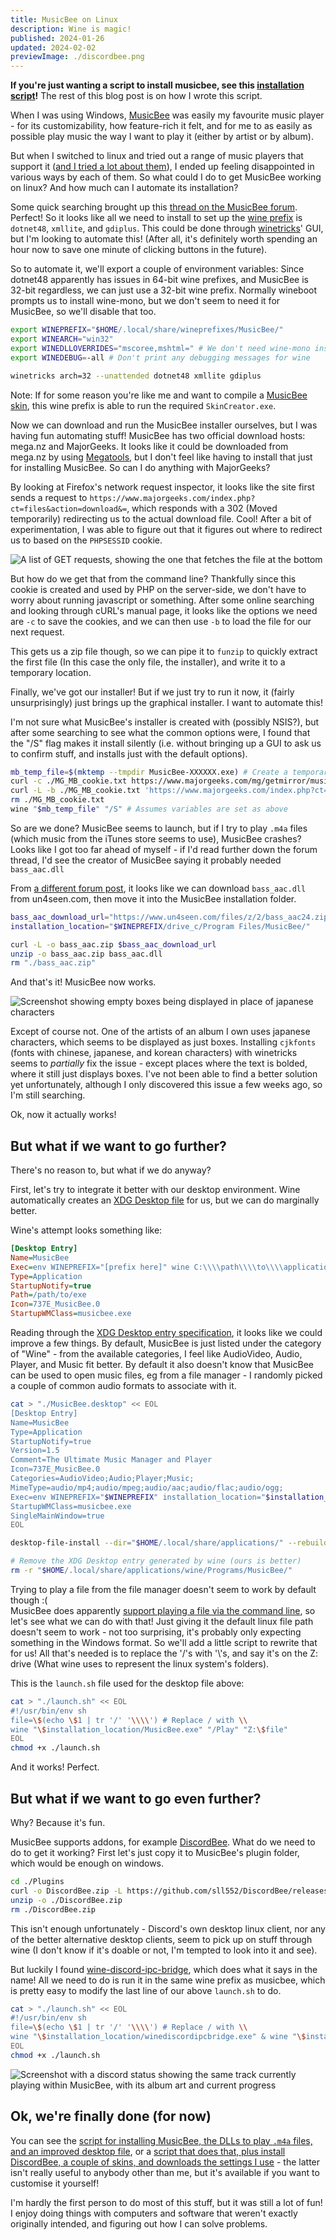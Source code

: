 ```yaml
---
title: MusicBee on Linux
description: Wine is magic!
published: 2024-01-26
updated: 2024-02-02
previewImage: ./discordbee.png
---
```


**If you're just wanting a script to install musicbee, see this [installation script](https://gist.github.com/James-McK/6d7fcbbc08f5d18be09f2cc219084675)!** The rest of this blog post is on how I wrote this script.

When I was using Windows, [MusicBee](https://getmusicbee.com/) was easily my favourite music player - for its customizability, how feature-rich it felt, and for me to as easily as possible play music the way I want to play it (either by artist or by album).

But when I switched to linux and tried out a range of music players that support it ([and I tried a lot about them](https://wiki.archlinux.org/title/List_of_applications#Graphical_13)), I ended up feeling disappointed in various ways by each of them. So what could I do to get MusicBee working on linux? And how much can I automate its installation?

Some quick searching brought up this [thread on the MusicBee forum](https://getmusicbee.com/forum/index.php?topic=30205.0). Perfect! So it looks like all we need to install to set up the [wine prefix](https://wiki.archlinux.org/title/Wine#WINEPREFIX) is `dotnet48`, `xmllite`, and `gdiplus`. This could be done through [winetricks](https://wiki.winehq.org/Winetricks)' GUI, but I'm looking to automate this! (After all, it's definitely worth spending an hour now to save one minute of clicking buttons in the future).

So to automate it, we'll export a couple of environment variables: Since dotnet48 apparently has issues in 64-bit wine prefixes, and MusicBee is 32-bit regardless, we can just use a 32-bit wine prefix. Normally wineboot prompts us to install wine-mono, but we don't seem to need it for MusicBee, so we'll disable that too.

```sh
export WINEPREFIX="$HOME/.local/share/wineprefixes/MusicBee/"
export WINEARCH="win32"
export WINEDLLOVERRIDES="mscoree,mshtml=" # We don't need wine-mono installed, no need to give a warning over it. https://bugs.winehq.org/show_bug.cgi?id=47316#c4
export WINEDEBUG=-all # Don't print any debugging messages for wine

winetricks arch=32 --unattended dotnet48 xmllite gdiplus
```

Note: If for some reason you're like me and want to compile a [MusicBee skin](https://github.com/catppuccin/musicbee), this wine prefix is able to run the required `SkinCreator.exe`.

Now we can download and run the MusicBee installer ourselves, but I was having fun automating stuff! MusicBee has two official download hosts: mega.nz and MajorGeeks. It looks like it could be downloaded from mega.nz by using [Megatools](https://megatools.megous.com/), but I don't feel like having to install that just for installing MusicBee. So can I do anything with MajorGeeks?

By looking at Firefox's network request inspector, it looks like the site first sends a request to `https://www.majorgeeks.com/index.php?ct=files&action=download&=`, which responds with a 302 (Moved temporarily) redirecting us to the actual download file. Cool! After a bit of experimentation, I was able to figure out that it figures out where to redirect us to based on the `PHPSESSID` cookie.

![A list of GET requests, showing the one that fetches the file at the bottom](./redirect.png)

But how do we get that from the command line? Thankfully since this cookie is created and used by PHP on the server-side, we don't have to worry about running javascript or something. After some online searching and looking through cURL's manual page, it looks like the options we need are `-c` to save the cookies, and we can then use `-b` to load the file for our next request.

This gets us a zip file though, so we can pipe it to `funzip` to quickly extract the first file (In this case the only file, the installer), and write it to a temporary location.

Finally, we've got our installer! But if we just try to run it now, it (fairly unsurprisingly) just brings up the graphical installer. I want to automate this!

I'm not sure what MusicBee's installer is created with (possibly NSIS?), but after some searching to see what the common options were, I found that the "/S" flag makes it install silently (i.e. without bringing up a GUI to ask us to confirm stuff, and installs just with the default options).

```sh
mb_temp_file=$(mktemp --tmpdir MusicBee-XXXXXX.exe) # Create a temporary file to download musicbee to
curl -c ./MG_MB_cookie.txt https://www.majorgeeks.com/mg/getmirror/musicbee,1.html
curl -L -b ./MG_MB_cookie.txt 'https://www.majorgeeks.com/index.php?ct=files&action=download&=' | funzip > "$mb_temp_file" # Download the zip file containing the installer, pipe it through funzip to unzip it, and write it to the temp file
rm ./MG_MB_cookie.txt
wine "$mb_temp_file" "/S" # Assumes variables are set as above
```

So are we done? MusicBee seems to launch, but if I try to play `.m4a` files (which music from the iTunes store seems to use), MusicBee crashes? Looks like I got too far ahead of myself - if I'd read further down the forum thread, I'd see the creator of MusicBee saying it probably needed `bass_aac.dll`

From [a different forum post](https://getmusicbee.com/forum/index.php?topic=23454.0), it looks like we can download `bass_aac.dll` from un4seen.com, then move it into the MusicBee installation folder.

```sh
bass_aac_download_url="https://www.un4seen.com/files/z/2/bass_aac24.zip"
installation_location="$WINEPREFIX/drive_c/Program Files/MusicBee/"

curl -L -o bass_aac.zip $bass_aac_download_url
unzip -o bass_aac.zip bass_aac.dll
rm "./bass_aac.zip"
```

And that's it! MusicBee now works.

![Screenshot showing empty boxes being displayed in place of japanese characters](./broken_cjk.png)

Except of course not. One of the artists of an album I own uses japanese characters, which seems to be displayed as just boxes. Installing `cjkfonts` (fonts with chinese, japanese, and korean characters) with winetricks seems to _partially_ fix the issue - except places where the text is bolded, where it still just displays boxes. I've not been able to find a better solution yet unfortunately, although I only discovered this issue a few weeks ago, so I'm still searching.

Ok, now it actually works!

## But what if we want to go further?

There's no reason to, but what if we do anyway?

First, let's try to integrate it better with our desktop environment. Wine automatically creates an [XDG Desktop file](https://wiki.archlinux.org/title/Desktop_entries) for us, but we can do marginally better.

Wine's attempt looks something like:

```ini
[Desktop Entry]
Name=MusicBee
Exec=env WINEPREFIX="[prefix here]" wine C:\\\\path\\\\to\\\\application.lnk
Type=Application
StartupNotify=true
Path=/path/to/exe
Icon=737E_MusicBee.0
StartupWMClass=musicbee.exe
```

Reading through the [XDG Desktop entry specification](https://specifications.freedesktop.org/desktop-entry-spec/latest/), it looks like we could improve a few things. By default, MusicBee is just listed under the category of "Wine" - from the available categories, I feel like AudioVideo, Audio, Player, and Music fit better. By default it also doesn't know that MusicBee can be used to open music files, eg from a file manager - I randomly picked a couple of common audio formats to associate with it.

```sh
cat > "./MusicBee.desktop" << EOL
[Desktop Entry]
Name=MusicBee
Type=Application
StartupNotify=true
Version=1.5
Comment=The Ultimate Music Manager and Player
Icon=737E_MusicBee.0
Categories=AudioVideo;Audio;Player;Music;
MimeType=audio/mp4;audio/mpeg;audio/aac;audio/flac;audio/ogg;
Exec=env WINEPREFIX="$WINEPREFIX" installation_location="$installation_location" "$installation_location/launch.sh" "%f"
StartupWMClass=musicbee.exe
SingleMainWindow=true
EOL

desktop-file-install --dir="$HOME/.local/share/applications/" --rebuild-mime-info-cache "./MusicBee.desktop"

# Remove the XDG Desktop entry generated by wine (ours is better)
rm -r "$HOME/.local/share/applications/wine/Programs/MusicBee/"
```

Trying to play a file from the file manager doesn't seem to work by default though :(  
MusicBee does apparently [support playing a file via the command line](https://breezewiki.com/musicbee/wiki/Command_Line_Parameters), so let's see what we can do with that! Just giving it the default linux file path doesn't seem to work - not too surprising, it's probably only expecting something in the Windows format. So we'll add a little script to rewrite that for us! All that's needed is to replace the '/'s with '\\'s, and say it's on the Z: drive (What wine uses to represent the linux system's folders).

This is the `launch.sh` file used for the desktop file above:

```sh
cat > "./launch.sh" << EOL
#!/usr/bin/env sh
file=\$(echo \$1 | tr '/' '\\\\') # Replace / with \\
wine "\$installation_location/MusicBee.exe" "/Play" "Z:\$file"
EOL
chmod +x ./launch.sh
```

And it works! Perfect.

## But what if we want to go even further?

Why? Because it's fun.

MusicBee supports addons, for example [DiscordBee](https://github.com/sll552/DiscordBee). What do we need to do to get it working? First let's just copy it to MusicBee's plugin folder, which would be enough on windows.

```sh
cd ./Plugins
curl -o DiscordBee.zip -L https://github.com/sll552/DiscordBee/releases/download/v3.1.0/DiscordBee-Release-v3.1.0.zip
unzip -o ./DiscordBee.zip
rm ./DiscordBee.zip
```

This isn't enough unfortunately - Discord's own desktop linux client, nor any of the better alternative desktop clients, seem to pick up on stuff through wine (I don't know if it's doable or not, I'm tempted to look into it and see).

But luckily I found [wine-discord-ipc-bridge](https://github.com/0e4ef622/wine-discord-ipc-bridge), which does what it says in the name! All we need to do is run it in the same wine prefix as musicbee, which is pretty easy to modify the last line of our above `launch.sh` to do.

```sh
cat > "./launch.sh" << EOL
#!/usr/bin/env sh
file=\$(echo \$1 | tr '/' '\\\\') # Replace / with \\
wine "\$installation_location/winediscordipcbridge.exe" & wine "\$installation_location/MusicBee.exe" "/Play" "Z:\$file"
EOL
chmod +x ./launch.sh
```

![Screenshot with a discord status showing the same track currently playing within MusicBee, with its album art and current progress](./discordbee.png)

## Ok, we're finally done (for now)

You can see the [script for installing MusicBee, the DLLs to play `.m4a` files, and an improved desktop file](https://gist.github.com/James-McK/6d7fcbbc08f5d18be09f2cc219084675), or a [script that does that, plus install DiscordBee, a couple of skins, and downloads the settings I use](https://gist.github.com/James-McK/ef1fba379cb2429083cf76369d0b032a) - the latter isn't really useful to anybody other than me, but it's available if you want to customise it yourself!

I'm hardly the first person to do most of this stuff, but it was still a lot of fun! I enjoy doing things with computers and software that weren't exactly originally intended, and figuring out how I can solve problems.

